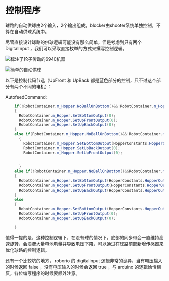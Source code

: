 # 控制程序

球路的自动供球由2个输入，2个输出组成，blocker由shooter系统单独控制，不算在自动供球系统中。

尽管直接设计球路的供球逻辑可能没有那么简单，但是考虑到只有两个 DigitalInput ，我们可以采取直接枚举的方式来撰写控制逻辑。

![标注了轮子传动的6940机器](https://r2.img.cdn.loliloli.net/19d48d1c0382158a62dfb072681f2190/2025/02/08/LIh9C.md.png)

![简单的自动供球](https://r2.img.cdn.loliloli.net/19d48d1c0382158a62dfb072681f2190/2025/02/08/LI0Dy.md.png)

以下是控制代码节选（UpFront 和 UpBack 都是蓝色部分的控制，只不过这个部分有两个不同的电机）：

AutofeedCommand:

```java
    if(!RobotContainer.m_Hopper.NoBallOnBottom()&&!RobotContainer.m_Hopper.NoBallOnTop())
    {
      RobotContainer.m_Hopper.SetBottomOutput(0);
      RobotContainer.m_Hopper.SetUpFrontOutput(0);
      RobotContainer.m_Hopper.SetUpBackOutput(0);
    }
    else if(RobotContainer.m_Hopper.NoBallOnBottom()&&!RobotContainer.m_Hopper.NoBallOnTop())
      {
        RobotContainer.m_Hopper.SetBottomOutput(HopperConstants.HopperOutput);
        RobotContainer.m_Hopper.SetUpBackOutput(0);
        RobotContainer.m_Hopper.SetUpFrontOutput(0);
      
      
      }
    else if(!RobotContainer.m_Hopper.NoBallOnBottom()&&RobotContainer.m_Hopper.NoBallOnTop())
    {
      RobotContainer.m_Hopper.SetBottomOutput(HopperConstants.HopperOutput);
      RobotContainer.m_Hopper.SetUpFrontOutput(HopperConstants.HopperOutput);
      RobotContainer.m_Hopper.SetUpBackOutput(HopperConstants.HopperOutput);
    }
    else
    {
      RobotContainer.m_Hopper.SetBottomOutput(HopperConstants.HopperOutput);
      RobotContainer.m_Hopper.SetUpFrontOutput(0);
      RobotContainer.m_Hopper.SetUpBackOutput(0);

    }
```

值得一提的是，这种控制逻辑下，在没有球的情况下，底部的同步带会一直维持高速旋转，会浪费大量电池电量并导致电压下降，可以通过在球路前部新增传感器来优化球路的控制逻辑。

还有一个比较坑的地方， roborio 的 digitalinput 逻辑非常的诡异，当有电压输入的时候返回 false ，没有电压输入的时候会返回 true ，与 arduino 的逻辑恰恰相反，各位编写程序的时候要额外注意。
